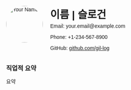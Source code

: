 <div style="font-family: Arial, sans-serif;">
    <div style="display: flex; align-items: center; margin-top: 20px;">
        <img src="your-image-url.jpg" alt="Your Name" style="border-radius: 50%; margin-right: 20px; width: 100px; height: 100px;">
        <div style="flex-grow: 1;">
            <h1 style="margin-bottom: 0;">이름 | 슬로건</h1>
            <p style="margin-top: 5px;">Email: your.email@example.com</p>
            <p>Phone: +1-234-567-8900</p>
            <p>GitHub: <a href="https://github.com/gil-log">github.com/gil-log</a></p>
        </div>
    </div>

<div style="margin-top: 20px;">
    <div style="font-weight: bold; font-size: 1.2em; margin-bottom: 10px;">직업적 요약</div>
    <p>요약</p>
</div>

</div>
